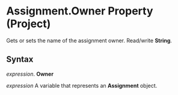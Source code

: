 
# Assignment.Owner Property (Project)

Gets or sets the name of the assignment owner. Read/write  **String**.


## Syntax

 _expression_. **Owner**

 _expression_ A variable that represents an **Assignment** object.


